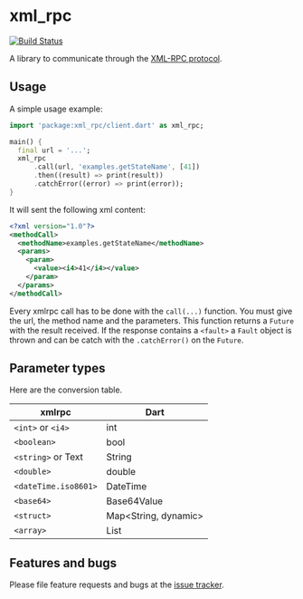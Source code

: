 # xml_rpc

[![Build Status](https://travis-ci.org/a14n/dart-xmlrpc.svg?branch=master)](https://travis-ci.org/a14n/dart-xmlrpc)

A library to communicate through the [XML-RPC protocol][xmlrpc].

## Usage

A simple usage example:

```dart
import 'package:xml_rpc/client.dart' as xml_rpc;

main() {
  final url = '...';
  xml_rpc
      .call(url, 'examples.getStateName', [41])
      .then((result) => print(result))
      .catchError((error) => print(error));
}
```

It will sent the following xml content:

```xml
<?xml version="1.0"?>
<methodCall>
  <methodName>examples.getStateName</methodName>
  <params>
    <param>
      <value><i4>41</i4></value>
    </param>
  </params>
</methodCall>
```

Every xmlrpc call has to be done with the `call(...)` function. You must give
the url, the method name and the parameters. This function returns a `Future`
with the result received. If the response contains a `<fault>` a `Fault` object is
thrown and can be catch with the `.catchError()` on the `Future`.

## Parameter types

Here are the conversion table.

| xmlrpc               | Dart                 |
| -------------------- | -------------------- |
| `<int>` or `<i4>`    | int                  |
| `<boolean>`          | bool                 |
| `<string>` or Text   | String               |
| `<double>`           | double               |
| `<dateTime.iso8601>` | DateTime             |
| `<base64>`           | Base64Value          |
| `<struct>`           | Map<String, dynamic> |
| `<array>`            | List                 |

## Features and bugs

Please file feature requests and bugs at the [issue tracker][tracker].

[tracker]: https://github.com/a14n/dart-xmlrpc/issues
[xmlrpc]: http://xmlrpc.scripting.com/spec.html
